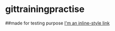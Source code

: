 # gittrainingpractise
##made for testing purpose
[I'm an inline-style link](https://medium.com/@genuine_oruby_jackal_199)
